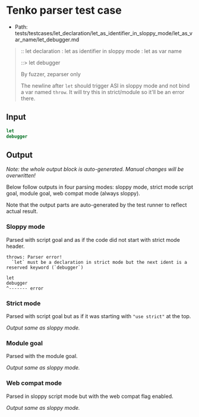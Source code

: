 # Tenko parser test case

- Path: tests/testcases/let_declaration/let_as_identifier_in_sloppy_mode/let_as_var_name/let_debugger.md

> :: let declaration : let as identifier in sloppy mode : let as var name
>
> ::> let debugger
>
> By fuzzer, zeparser only
>
> The newline after `let` should trigger ASI in sloppy mode and not bind a var named `throw`. It will try this in strict/module so it'll be an error there. 

## Input

`````js
let
debugger
`````

## Output

_Note: the whole output block is auto-generated. Manual changes will be overwritten!_

Below follow outputs in four parsing modes: sloppy mode, strict mode script goal, module goal, web compat mode (always sloppy).

Note that the output parts are auto-generated by the test runner to reflect actual result.

### Sloppy mode

Parsed with script goal and as if the code did not start with strict mode header.

`````
throws: Parser error!
  `let` must be a declaration in strict mode but the next ident is a reserved keyword (`debugger`)

let
debugger
^------- error
`````

### Strict mode

Parsed with script goal but as if it was starting with `"use strict"` at the top.

_Output same as sloppy mode._

### Module goal

Parsed with the module goal.

_Output same as sloppy mode._

### Web compat mode

Parsed in sloppy script mode but with the web compat flag enabled.

_Output same as sloppy mode._
